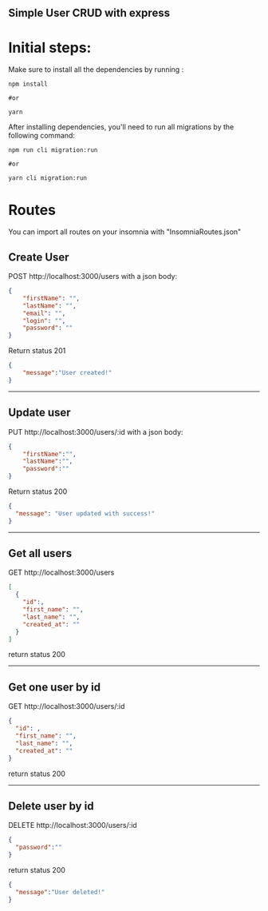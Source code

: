 ## Simple User CRUD with express


# Initial steps:

Make sure to install all the dependencies by running :
```
npm install

#or

yarn
```

After installing dependencies, you'll need to run all migrations by the following command:

```
npm run cli migration:run

#or

yarn cli migration:run
```


# Routes

You can import all routes on your insomnia with "InsomniaRoutes.json"

Create User
---

POST http://localhost:3000/users 
with a json body: 
``` json
{
	"firstName": "",
	"lastName": "",
	"email": "",
	"login": "",
	"password": ""
}
```

Return status 201

```json
{
	"message":"User created!"
}
```

----


Update user
---
PUT http://localhost:3000/users/:id 
with a json body:
```json
{
	"firstName":"",
	"lastName":"",
	"password":""
}
```

Return status 200
```json
{
  "message": "User updated with success!"
}
```
----


Get all users
---

GET http://localhost:3000/users

```json
[
  {
    "id":,
    "first_name": "",
    "last_name": "",
	"created_at": ""
  }
]
```
return status 200

---


Get one user by id
---

GET http://localhost:3000/users/:id

```json
{
  "id": ,
  "first_name": "",
  "last_name": "",
  "created_at": ""
}

```
return status 200

----

Delete user by id
---

DELETE http://localhost:3000/users/:id
```json
{
  "password":""
}
```

return status 200
```json
{
  "message":"User deleted!"
}
```